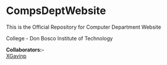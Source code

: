 # CompsDeptWebsite

This is the Official Repository for Computer Department  Website

College - Don Bosco Institute of Technology 

<b>Collaborators:-</b> <br> [XGavinp](https://github.com/XGavinp) <br>
